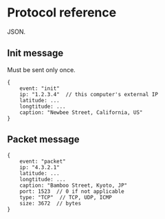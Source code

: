 # Protocol reference

JSON.


## Init message

Must be sent only once.

```
{
	event: "init"
	ip: "1.2.3.4"  // this computer's external IP
	latitude: ...
	longtitude: ...
	caption: "Newbee Street, California, US"
}
```


## Packet message

```
{
	event: "packet"
	ip: "4.3.2.1"
	latitude: ...
	longtitude: ...
	caption: "Bamboo Street, Kyoto, JP"
	port: 1523  // 0 if not applicable
	type: "TCP"  // TCP, UDP, ICMP
	size: 3672  // bytes
}
```
